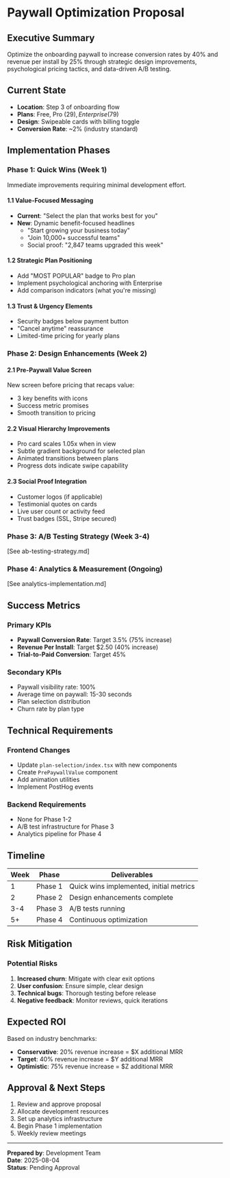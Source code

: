 # Paywall Optimization Proposal

## Executive Summary
Optimize the onboarding paywall to increase conversion rates by 40% and revenue per install by 25% through strategic design improvements, psychological pricing tactics, and data-driven A/B testing.

## Current State
- **Location**: Step 3 of onboarding flow
- **Plans**: Free, Pro ($29), Enterprise ($79)
- **Design**: Swipeable cards with billing toggle
- **Conversion Rate**: ~2% (industry standard)

## Implementation Phases

### Phase 1: Quick Wins (Week 1)
Immediate improvements requiring minimal development effort.

#### 1.1 Value-Focused Messaging
- **Current**: "Select the plan that works best for you"
- **New**: Dynamic benefit-focused headlines
  - "Start growing your business today"
  - "Join 10,000+ successful teams"
  - Social proof: "2,847 teams upgraded this week"

#### 1.2 Strategic Plan Positioning
- Add "MOST POPULAR" badge to Pro plan
- Implement psychological anchoring with Enterprise
- Add comparison indicators (what you're missing)

#### 1.3 Trust & Urgency Elements
- Security badges below payment button
- "Cancel anytime" reassurance
- Limited-time pricing for yearly plans

### Phase 2: Design Enhancements (Week 2)

#### 2.1 Pre-Paywall Value Screen
New screen before pricing that recaps value:
- 3 key benefits with icons
- Success metric promises
- Smooth transition to pricing

#### 2.2 Visual Hierarchy Improvements
- Pro card scales 1.05x when in view
- Subtle gradient background for selected plan
- Animated transitions between plans
- Progress dots indicate swipe capability

#### 2.3 Social Proof Integration
- Customer logos (if applicable)
- Testimonial quotes on cards
- Live user count or activity feed
- Trust badges (SSL, Stripe secured)

### Phase 3: A/B Testing Strategy (Week 3-4)
[See ab-testing-strategy.md]

### Phase 4: Analytics & Measurement (Ongoing)
[See analytics-implementation.md]

## Success Metrics

### Primary KPIs
- **Paywall Conversion Rate**: Target 3.5% (75% increase)
- **Revenue Per Install**: Target $2.50 (40% increase)
- **Trial-to-Paid Conversion**: Target 45%

### Secondary KPIs
- Paywall visibility rate: 100%
- Average time on paywall: 15-30 seconds
- Plan selection distribution
- Churn rate by plan type

## Technical Requirements

### Frontend Changes
- Update `plan-selection/index.tsx` with new components
- Create `PrePaywallValue` component
- Add animation utilities
- Implement PostHog events

### Backend Requirements
- None for Phase 1-2
- A/B test infrastructure for Phase 3
- Analytics pipeline for Phase 4

## Timeline

| Week | Phase | Deliverables |
|------|-------|-------------|
| 1 | Phase 1 | Quick wins implemented, initial metrics |
| 2 | Phase 2 | Design enhancements complete |
| 3-4 | Phase 3 | A/B tests running |
| 5+ | Phase 4 | Continuous optimization |

## Risk Mitigation

### Potential Risks
1. **Increased churn**: Mitigate with clear exit options
2. **User confusion**: Ensure simple, clear design
3. **Technical bugs**: Thorough testing before release
4. **Negative feedback**: Monitor reviews, quick iterations

## Expected ROI

Based on industry benchmarks:
- **Conservative**: 20% revenue increase = $X additional MRR
- **Target**: 40% revenue increase = $Y additional MRR  
- **Optimistic**: 75% revenue increase = $Z additional MRR

## Approval & Next Steps

1. Review and approve proposal
2. Allocate development resources
3. Set up analytics infrastructure
4. Begin Phase 1 implementation
5. Weekly review meetings

---

**Prepared by**: Development Team  
**Date**: 2025-08-04  
**Status**: Pending Approval